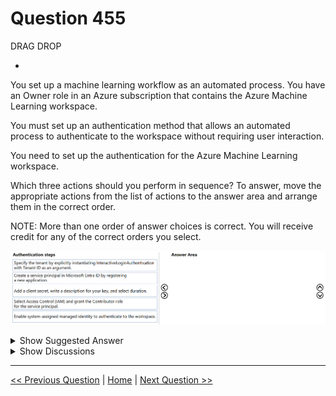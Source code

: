 # Question 455

DRAG DROP

-

You set up a machine learning workflow as an automated process. You have an Owner role in an Azure subscription that contains the Azure Machine Learning workspace.

You must set up an authentication method that allows an automated process to authenticate to the workspace without requiring user interaction.

You need to set up the authentication for the Azure Machine Learning workspace.

Which three actions should you perform in sequence? To answer, move the appropriate actions from the list of actions to the answer area and arrange them in the correct order.

NOTE: More than one order of answer choices is correct. You will receive credit for any of the correct orders you select.

![Question Image](../images/q455_q_image588.png)

<details>
  <summary>Show Suggested Answer</summary>

<img src="../images/q455_ans_0_image589.png" alt="Answer Image"><br>

</details>

<details>
  <summary>Show Discussions</summary>

<blockquote><p><strong>jl420</strong> <code>(Mon 11 Nov 2024 13:33)</code> - <em>Upvotes: 4</em></p><p>1. Create a service principal in Microsoft Entra ID by registering a new application

This involves creating a new application registration in Azure Active Directory (AAD). A service principal represents an application or automated process, allowing it to authenticate securely.
Add a client secret, write a description for your key, and select duration

2. After registering the application, generate a client secret. The client secret acts as a password for the service principal and is required for authentication.
   Select Access Control (IAM) and grant the Contributor role for the service principal

3. Grant the service principal the necessary permissions to access the Azure Machine Learning workspace by assigning the Contributor role. This allows the service principal to create, modify, and delete resources within the workspace.

Summary of the Correct Order:
Create a service principal in Microsoft Entra ID by registering a new application
Add a client secret, write a description for your key, and select duration
Select Access Control (IAM) and grant the Contributor role for the service principal</p></blockquote>

</details>

---

[<< Previous Question](question_454.md) | [Home](/index.md) | [Next Question >>](question_456.md)
